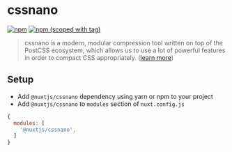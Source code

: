 # cssnano
[![npm](https://img.shields.io/npm/dt/@nuxtjs/cssnano.svg?style=flat-square)](https://github.com/nuxt/modules/tree/master/modules/cssnano)
[![npm (scoped with tag)](https://img.shields.io/npm/v/@nuxtjs/cssnano/latest.svg?style=flat-square)](https://github.com/nuxt/modules/tree/master/modules/cssnano)

> cssnano is a modern, modular compression tool written on top of the PostCSS ecosystem, 
> which allows us to use a lot of powerful features in order to compact CSS appropriately. ([learn more](http://cssnano.co))

## Setup
- Add `@nuxtjs/cssnano` dependency using yarn or npm to your project
- Add `@nuxtjs/cssnano` to `modules` section of `nuxt.config.js`
```js
{
  modules: [
    '@nuxtjs/cssnano',
  ]
}
````
